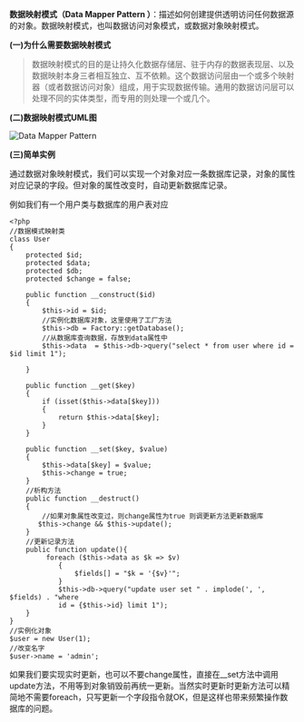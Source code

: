 **数据映射模式（Data Mapper Pattern ）**：描述如何创建提供透明访问任何数据源的对象。数据映射模式，也叫数据访问对象模式，或数据对象映射模式。

**(一)为什么需要数据映射模式**

> 数据映射模式的目的是让持久化数据存储层、驻于内存的数据表现层、以及数据映射本身三者相互独立、互不依赖。这个数据访问层由一个或多个映射器（或者数据访问对象）组成，用于实现数据传输。通用的数据访问层可以处理不同的实体类型，而专用的则处理一个或几个。


**(二)数据映射模式UML图**

![Data Mapper Pattern ](http://upload-images.jianshu.io/upload_images/5261067-97e8bf21415b5d2b.png?imageMogr2/auto-orient/strip%7CimageView2/2/w/1240)


**(三)简单实例**

通过数据对象映射模式，我们可以实现一个对象对应一条数据库记录，对象的属性对应记录的字段。但对象的属性改变时，自动更新数据库记录。

例如我们有一个用户类与数据库的用户表对应

```
<?php
//数据模式映射类
class User
{
    protected $id;
    protected $data;
    protected $db;
    protected $change = false;

    public function __construct($id)
    {   
        $this->id = $id;
        //实例化数据库对象，这里使用了工厂方法
        $this->db = Factory::getDatabase();
        //从数据库查询数据，存放到data属性中
        $this->data  = $this->db->query("select * from user where id = $id limit 1");

    }

    public function __get($key)
    {
        if (isset($this->data[$key]))
        {
            return $this->data[$key];
        }
    }

    public function __set($key, $value)
    {
        $this->data[$key] = $value;
        $this->change = true;
    }
    //析构方法
    public function __destruct()
    {
        //如果对象属性改变过，则change属性为true 则调更新方法更新数据库
       $this->change && $this->update();
    }
    //更新记录方法
    public function update(){
         foreach ($this->data as $k => $v)
            {
                $fields[] = "$k = '{$v}'";
            }
            $this->db->query("update user set " . implode(', ', $fields) . "where
            id = {$this->id} limit 1");
    }
}
//实例化对象
$user = new User(1);
//改变名字
$user->name = 'admin';
```


如果我们要实现实时更新，也可以不要change属性，直接在__set方法中调用update方法，不用等到对象销毁前再统一更新。当然实时更新时更新方法可以精简地不需要foreach，只写更新一个字段指令就OK，但是这样也带来频繁操作数据库的问题。

